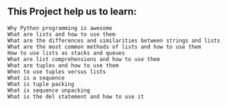 ## This Project help us to learn:

    Why Python programming is awesome
    What are lists and how to use them
    What are the differences and similarities between strings and lists
    What are the most common methods of lists and how to use them
    How to use lists as stacks and queues
    What are list comprehensions and how to use them
    What are tuples and how to use them
    When to use tuples versus lists
    What is a sequence
    What is tuple packing
    What is sequence unpacking
    What is the del statement and how to use it